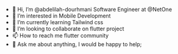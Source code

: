 - 👋 Hi, I’m @abdelilah-dourhmani Software Engineer at @NetOne
- 👀 I’m interested in Mobile Development
- 🌱 I’m currently learning Tailwind css
- 💞️ I’m looking to collaborate on flutter project
- 📫 How to reach me flutter community
- 💬 Ask me about anything, I would be happy to help;

<!---

--->
